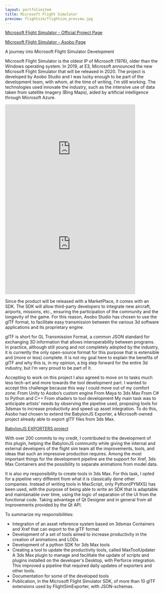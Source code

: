 ```yaml
---
layout: portfolioitem
title: Microsoft Flight Simulator
preview: flightsim/flightsim_preview.jpg
---
```

<!--more-->

[Microsoft Flight Simulator - Official Project Page](https://www.flightsimulator.com/)

[Microsoft Flight Simulator - Asobo Page](https://www.asobostudio.com/games/microsoft-flight-simulator)


A journey into Microsoft Flight Simulator Development

Microsoft Flight Simulator is the oldest IP of Microsoft (1976), older than the Windows operating system. In 2019, at E3, Microsoft announced the new Microsoft Flight Simulator that will be released in 2020.
The project is developed by Asobo Studio and I was lucky enough to be part of the development team, with whom, at the time of writing, I'm still working.
The technologies used innovate the industry, such as the intensive use of data taken from satellite imagery (Bing Maps), aided by artificial intelligence through Microsoft Azure.

<iframe width="425" height="310" src="https://www.youtube.com/embed/ReDDgFfWlS4" frameborder="0" allow="accelerometer; autoplay; encrypted-media; gyroscope; picture-in-picture" allowfullscreen></iframe>
<iframe width="425" height="310" src="https://www.youtube.com/embed/BTETsm79D3A" frameborder="0" allow="accelerometer; autoplay; encrypted-media; gyroscope; picture-in-picture" allowfullscreen></iframe>

Since the product will be released with a MarketPlace, it comes with an SDK. The SDK will allow third-party developers to integrate new aircraft, airports, missions, etc., ensuring the participation of the community and the longevity of the game.
For this reason, Asobo Studio has chosen to use the glTF format, to facilitate easy transmission between the various 3d software applications and its proprietary engine. 
 
glTF is short for GL Transmission Format, a common JSON standard for exchanging 3D information that allows interoperability between programs. In practice, although still young and not completely adopted by the industry, it is currently the only open-source format for this purpose that is extensible and (more or less) complete. It is not my goal here to explain the benefits of glTF and why this is, in my opinion, a big step forward for the entire 3d industry, but I’m very proud to be part of it.

Accepting to work on this project I also agreed to move on to tasks much less tech-art and more towards the tool development part. I wanted to accept this challenge because this way I could move out of my comfort zone:
From Unity to Asobo’s custom engine
From Maya to 3ds Max
From C# to Python and C++
From shaders to tool development
My main task was to anticipate artists' needs by observing the pipeline used, proposing tools for 3dsmax to increase productivity and speed up asset integration. To do this, Asobo had chosen to extend the BabylonJS Exporter, a Microsoft-owned project already able to export glTF files from 3ds Max.

[BabylonJS EXPORTERS project](https://github.com/BabylonJS/Exporters)

With over 200 commits to my credit, I contributed to the development of this plugin, helping the BabylonJS community while giving the internal and external developers of the flight sim team all the improvements, tools, and ideas that such an impressive production requires. Among the most important things for the development pipeline are the support for Xref, 3ds Max Containers and the possibility to separate animations from model data.

It is also my responsibility to create tools in 3ds Max. For this task, I opted for a pipeline very different from what it is classically done other companies. Instead of writing tools in MaxScript, only Python(PYMXS) has been used, with the purpose of being able to write an SDK that is adaptable and maintainable over time, using the logic of separation of the UI from the functional code. Taking advantage of Qt Designer and in general from all improvements provided by the Qt API.
  
To summarize my responsibilities:
- Integration of an asset reference system based on 3dsmax Containers and Xref that can export to the glTF format
- Development of a set of tools aimed to increase productivity in the creation of animations and LODs
- Development of a python SDK for 3ds Max tools
- Creating a tool to update the productivity tools, called MaxToolUpdater
A 3ds Max plugin to manage and facilitate the update of scripts and plugins installed on the developer's Desktop, with Perforce integration. This improved a pipeline that required daily updates of exporters and other tools.
- Documentation for some of the developed tools
- Publication, in the Microsoft Flight Simulator SDK, of more than 10 glTF extensions used by FlightSimExporter, with JSON-schemas. 
